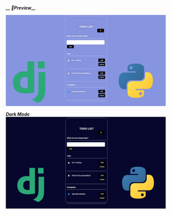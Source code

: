 ***__ 📸Preview__***

![Image of demo](https://github.com/hossainchisty/Django-Todo-App/blob/master/lightmode.png)

***__Dark Mode__***
![Image of demo](https://github.com/hossainchisty/Django-Todo-App/blob/master/darkmode.png)